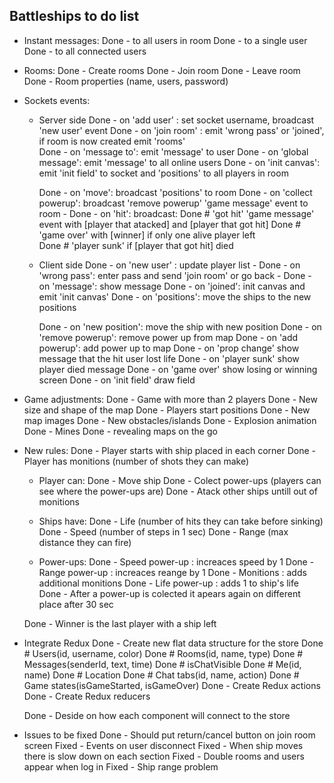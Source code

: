 ## Battleships to do list

* Instant messages:
  Done - to all users in room
  Done - to a single user
  Done - to all connected users

* Rooms:
  Done - Create rooms
  Done - Join room
  Done - Leave room
  Done - Room properties (name, users, password)

* Sockets events:
  - Server side
    Done - on 'add user' : set socket username, broadcast 'new user' event
    Done - on 'join room' : emit 'wrong pass' or 'joined', if room is now created emit 'rooms'   
    Done - on 'message to': emit 'message' to user
    Done - on 'global message': emit 'message' to all online users
    Done - on 'init canvas': emit 'init field' to socket and 'positions' to all players in room

    Done - on 'move': broadcast 'positions' to room 
    Done - on 'collect powerup': broadcast 'remove powerup' 'game message' event to room - 
    Done - on 'hit': broadcast:
      Done # 'got hit' 'game message' event with [player that atacked] and [player that got hit] 
      Done # 'game over' with [winner] if only one alive player left  
      Done # 'player sunk' if [player that got hit] died
    
  - Client side
    Done - on 'new user' : update player list - 
    Done - on 'wrong pass': enter pass and send 'join room' or go back - 
    Done - on 'message': show message
    Done - on 'joined': init canvas and emit 'init canvas'
    Done - on 'positions': move the ships to the new positions

    Done - on 'new position': move the ship with new position
    Done - on 'remove powerup': remove power up from map
    Done - on 'add powerup': add power up to map
    Done - on 'prop change' show message that the hit user lost life
    Done - on 'player sunk' show player died message
    Done - on 'game over' show losing or winning screen
    Done - on 'init field' draw field 

* Game adjustments:
  Done - Game with more than 2 players 
  Done - New size and shape of the map
  Done - Players start positions
  Done - New map images
  Done - New obstacles/islands
  Done - Explosion animation
  Done - Mines
  Done - revealing maps on the go

* New rules:
  Done - Player starts with ship placed in each corner 
  Done - Player has monitions (number of shots they can make) 

  - Player can:
    Done - Move ship
    Done - Colect power-ups (players can see where the power-ups are) 
    Done - Atack other ships untill out of monitions 

  - Ships have:
    Done - Life (number of hits they can take before sinking) 
    Done - Speed (number of steps in 1 sec) 
    Done - Range (max distance they can fire) 

  - Power-ups:
    Done - Speed power-up : increaces speed by 1 
    Done - Range power-up : increaces reange by 1 
    Done - Monitions : adds additional monitions 
    Done - Life power-up : adds 1 to ship's life  
    Done - After a power-up is colected it apears again on different place after 30 sec

  Done - Winner is the last player with a ship left

* Integrate Redux
  Done - Create new flat data structure for the store
    Done # Users(id, username, color)
    Done # Rooms(id, name, type)
    Done # Messages(senderId, text, time)
    Done # isChatVisible
    Done # Me(id, name)
    Done # Location
    Done # Chat tabs(id, name, action)
    Done # Game states(isGameStarted, isGameOver)
  Done - Create Redux actions
  Done - Create Redux reducers

  Done - Deside on how each component will connect to the store

* Issues to be fixed
  Done - Should put return/cancel button on join room screen
  Fixed - Events on user disconnect
  Fixed - When ship moves there is slow down on each section
  Fixed - Double rooms and users appear when log in
  Fixed - Ship range problem